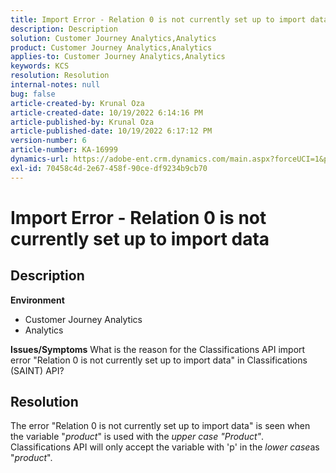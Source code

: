 ```yaml
---
title: Import Error - Relation 0 is not currently set up to import data
description: Description
solution: Customer Journey Analytics,Analytics
product: Customer Journey Analytics,Analytics
applies-to: Customer Journey Analytics,Analytics
keywords: KCS
resolution: Resolution
internal-notes: null
bug: false
article-created-by: Krunal Oza
article-created-date: 10/19/2022 6:14:16 PM
article-published-by: Krunal Oza
article-published-date: 10/19/2022 6:17:12 PM
version-number: 6
article-number: KA-16999
dynamics-url: https://adobe-ent.crm.dynamics.com/main.aspx?forceUCI=1&pagetype=entityrecord&etn=knowledgearticle&id=aab9e5d1-d94f-ed11-bba2-00224808679b
exl-id: 70458c4d-2e67-458f-90ce-df9234b9cb70
---
```

# Import Error - Relation 0 is not currently set up to import data

## Description

<b>Environment</b>
- Customer Journey Analytics
- Analytics



<b>Issues/Symptoms</b>
What is the reason for the Classifications API import error "Relation 0 is not currently set up to import data" in Classifications (SAINT) API?


## Resolution


The error "Relation 0 is not currently set up to import data" is seen when the variable "*product*" is used with the *upper case "Product"*. Classifications API will only accept the variable with 'p' in the *lower case*as "*product*".
